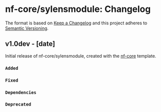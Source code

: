 # nf-core/sylensmodule: Changelog

The format is based on [Keep a Changelog](https://keepachangelog.com/en/1.0.0/)
and this project adheres to [Semantic Versioning](https://semver.org/spec/v2.0.0.html).

## v1.0dev - [date]

Initial release of nf-core/sylensmodule, created with the [nf-core](https://nf-co.re/) template.

### `Added`

### `Fixed`

### `Dependencies`

### `Deprecated`
